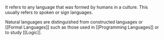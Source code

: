 It refers to any language that was formed by humans in a culture. This usually refers to spoken or sign languages.

Natural languages are distinguished from constructed languages or [[Formal Languages]] such as those used in [[Programming Languages]] or to study [[Logic]].